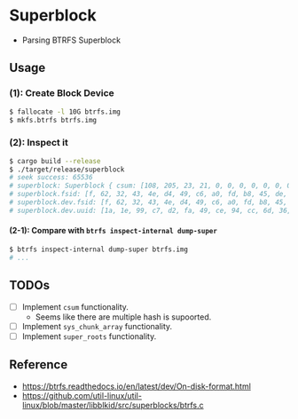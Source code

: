 # Superblock

* Parsing BTRFS Superblock

## Usage

### (1): Create Block Device
```bash
$ fallocate -l 10G btrfs.img
$ mkfs.btrfs btrfs.img
```

### (2): Inspect it

```bash
$ cargo build --release
$ ./target/release/superblock
# seek success: 65536
# superblock: Superblock { csum: [108, 205, 23, 21, 0, 0, 0, 0, 0, 0, 0, 0, 0, 0, 0, 0, 0, 0, 0, 0, 0, 0, 0, 0, 0, 0, 0, 0, 0, 0, 0, 0], fsid: [15, 98, 50, 67, 78, 212, 73, 198, 160, 253, 184, 69, 222, 124, 65, 147], bytenr: 65536, flags: 1, magic: [95, 66, 72, 82, 102, 83, 95, 77], generation: 6, root_tree: 30588928, chunk_tree: 22036480, log_tree: 0, log_root_transid: 0, total_bytes: 10737418240, bytes_used: 147456, root_dir_objectid: 6, num_devices: 1, sectorsize: 4096, nodesize: 16384, leafsize: 16384, stripesize: 4096, sys_chunk_array_size: 129, chunk_root_generation: 6, compat_flags: 0, compat_ro_flags: 3, incompat_flags: 833, csum_type: 0, root_level: 0, chunk_root_level: 0, log_root_level: 0, dev_id: 1, dev_total_bytes: 10737418240, dev_bytes_used: 562036736, dev_io_align: 4096, dev_io_width: 4096, dev_sector_size: 4096, dev_type: 0, dev_generation: 0, dev_start_offset: 0, dev_group: 0, dev_seek_speed: 0, dev_bandwidth: 0, dev_uuid: [26, 30, 153, 199, 210, 250, 73, 206, 148, 204, 109, 54, 130, 56, 70, 215], dev_fsid: [15, 98, 50, 67, 78, 212, 73, 198, 160, 253, 184, 69, 222, 124, 65, 147], label: [0, 0, 0, 0, 0, 0, 0, 0, 0, 0, 0, 0, 0, 0, 0, 0, 0, 0, 0, 0, 0, 0, 0, 0, 0, 0, 0, 0, 0, 0, 0, 0, 0, 0, 0, 0, 0, 0, 0, 0, 0, 0, 0, 0, 0, 0, 0, 0, 0, 0, 0, 0, 0, 0, 0, 0, 0, 0, 0, 0, 0, 0, 0, 0, 0, 0, 0, 0, 0, 0, 0, 0, 0, 0, 0, 0, 0, 0, 0, 0, 0, 0, 0, 0, 0, 0, 0, 0, 0, 0, 0, 0, 0, 0, 0, 0, 0, 0, 0, 0, 0, 0, 0, 0, 0, 0, 0, 0, 0, 0, 0, 0, 0, 0, 0, 0, 0, 0, 0, 0, 0, 0, 0, 0, 0, 0, 0, 0, 0, 0, 0, 0, 0, 0, 0, 0, 0, 0, 0, 0, 0, 0, 0, 0, 0, 0, 0, 0, 0, 0, 0, 0, 0, 0, 0, 0, 0, 0, 0, 0, 0, 0, 0, 0, 0, 0, 0, 0, 0, 0, 0, 0, 0, 0, 0, 0, 0, 0, 0, 0, 0, 0, 0, 0, 0, 0, 0, 0, 0, 0, 0, 0, 0, 0, 0, 0, 0, 0, 0, 0, 0, 0, 0, 0, 0, 0, 0, 0, 0, 0, 0, 0, 0, 0, 0, 0, 0, 0, 0, 0, 0, 0, 0, 0, 0, 0, 0, 0, 0, 0, 0, 0, 0, 0, 0, 0, 0, 0, 0, 0, 0, 0, 0, 0, 0, 0, 0, 0, 0, 0, 0, 0, 0, 0, 0, 0], cache_generation: 0, uuid_tree_generation: 0, ... }
# superblock.fsid: [f, 62, 32, 43, 4e, d4, 49, c6, a0, fd, b8, 45, de, 7c, 41, 93]
# superblock.dev.fsid: [f, 62, 32, 43, 4e, d4, 49, c6, a0, fd, b8, 45, de, 7c, 41, 93]
# superblock.dev.uuid: [1a, 1e, 99, c7, d2, fa, 49, ce, 94, cc, 6d, 36, 82, 38, 46, d7]
```

#### (2-1): Compare with `btrfs inspect-internal dump-super`

```bash
$ btrfs inspect-internal dump-super btrfs.img
# ...
```

## TODOs

- [ ] Implement `csum` functionality.
  - Seems like there are multiple hash is supoorted.
- [ ] Implement `sys_chunk_array` functionality.
- [ ] Implement `super_roots` functionality.

## Reference

* https://btrfs.readthedocs.io/en/latest/dev/On-disk-format.html
* https://github.com/util-linux/util-linux/blob/master/libblkid/src/superblocks/btrfs.c
